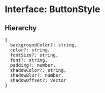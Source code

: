# Interface: ButtonStyle

## Hierarchy

<Hierarchy
  :extend="{name: 'UINodeStyle', link: './ui-node-style'}"
/>

<pre>
{
  backgroundColor?: string,
  color?: string,
  fontSize?: string,
  font?: string,
  padding?: number,
  shadowColor?: string,
  shadowBlur?: number,
  shadowOffset?: <Ref to="../classes/vector">Vector</Ref>
}
</pre>

<script setup>
import Ref from '../../../../../components/api/Ref.vue';
import Hierarchy from '../../../../../components/api/hierarchy.vue';
</script>

